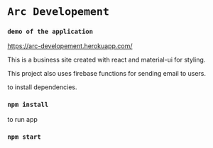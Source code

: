 # `Arc Developement`

### `demo of the application`

https://arc-developement.herokuapp.com/

This is a business site created with react and material-ui for styling. 

This project also uses firebase functions for sending email to users.

to install dependencies.

### `npm install`

to run app

### `npm start`
